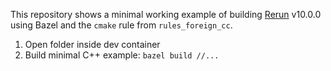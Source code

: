 This repository shows a minimal working example of building [Rerun](https://www.rerun.io/) v10.0.0 using Bazel and the `cmake` rule from `rules_foreign_cc`.

1. Open folder inside dev container
2. Build minimal C++ example: `bazel build //...`

